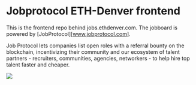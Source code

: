 # Jobprotocol ETH-Denver frontend

This is the frontend repo behind jobs.ethdenver.com.
The jobboard is powered by [JobProtocol][www.jobprotocol.com].

Job Protocol lets companies list open roles with a referral bounty on the blockchain, incentivizing their community and our ecosystem of talent partners - recruiters, communities, agencies, networkers - to help hire top talent faster and cheaper.

![](https://uploads-ssl.webflow.com/624328d75b9d60a4652c67d5/624328d75b9d605b1c2c68f5_Group%2520228-p-500.png)
